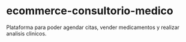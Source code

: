 # ecommerce-consultorio-medico
Plataforma para poder agendar citas, vender medicamentos y realizar analisis clinicos.
